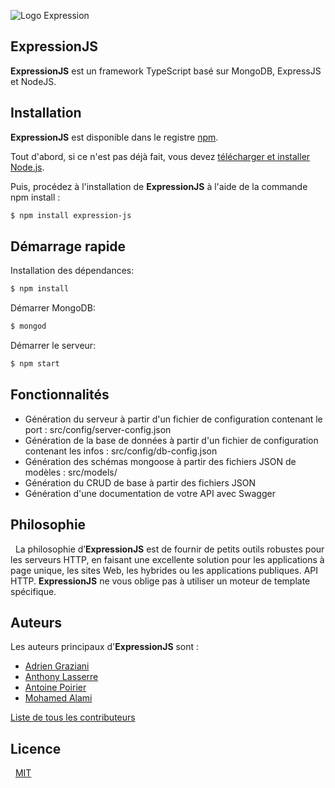 ![Logo Expression](https://image.ibb.co/i24HtV/Expression.jpg)

## ExpressionJS

**ExpressionJS** est un framework TypeScript basé sur MongoDB, ExpressJS et NodeJS.


## Installation

**ExpressionJS** est disponible dans le registre [npm](https://www.npmjs.com/).

Tout d'abord, si ce n'est pas déjà fait, vous devez [télécharger et installer Node.js](https://nodejs.org/fr/download/).

Puis, procédez à l'installation de **ExpressionJS** à l'aide de la commande npm install :

```bash
$ npm install expression-js
```

## Démarrage rapide

Installation des dépendances:

```bash
$ npm install
```

Démarrer MongoDB:

```bash
$ mongod
```

Démarrer le serveur:

```bash
$ npm start
```

## Fonctionnalités

* Génération du serveur à partir d'un fichier de configuration contenant le port : src/config/server-config.json
* Génération de la base de données à partir d'un fichier de configuration contenant les infos : src/config/db-config.json
* Génération des schémas mongoose à partir des fichiers JSON de modèles : src/models/
* Génération du CRUD de base à partir des fichiers JSON
* Génération d'une documentation de votre API avec Swagger


## Philosophie

  La philosophie d’**ExpressionJS** est de fournir de petits outils robustes pour les serveurs HTTP, en faisant une excellente solution pour les applications à page unique, les sites Web, les hybrides ou les applications publiques. API HTTP.
**ExpressionJS** ne vous oblige pas à utiliser un moteur de template spécifique.
  

## Auteurs

Les auteurs principaux d'**ExpressionJS** sont :

* [Adrien Graziani](https://github.com/Billy1127)
* [Anthony Lasserre](https://github.com/anthlasserre)
* [Antoine Poirier](https://github.com/aTewan)
* [Mohamed Alami](https://github.com/MohamedAlamiCom)

[Liste de tous les contributeurs](https://github.com/aTewan/Framework.ts/graphs/contributors)

## Licence

  [MIT](LICENCE)
